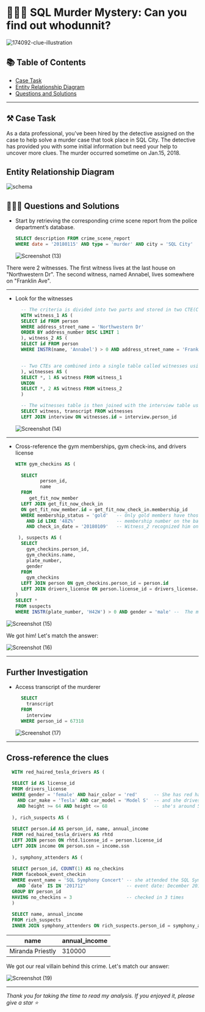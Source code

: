 # 🕵🏻‍♂️ SQL Murder Mystery: Can you find out whodunnit?

![174092-clue-illustration](https://user-images.githubusercontent.com/113444489/229263292-d3a10dda-3c84-491d-a0f9-cc3445f7398a.png)

## 📚 Table of Contents
- [Case Task](#case-task)
- [Entity Relationship Diagram](#entity-relationship-diagram)
- [Questions and Solutions](#questions-and-solutions)

***
## ⚒️ Case Task

As a data professional, you've been hired by the detective assigned on the case to help solve a murder case that took place in SQL City. The detective has provided you with some initial information but need your help to uncover more clues. The murder occurred sometime on Jan.15, 2018.

## Entity Relationship Diagram

![schema](https://user-images.githubusercontent.com/113444489/229263670-392c15c1-daee-4c86-a0ba-914883c772f2.png)

## 🙋🏻‍♂️ Questions and Solutions

- Start by retrieving the corresponding crime scene report from the police department’s database.
    
    ```sql
    SELECT description FROM crime_scene_report
    WHERE date = '20180115' AND type = 'murder' AND city = 'SQL City'
    ```
    ![Screenshot (13)](https://user-images.githubusercontent.com/113444489/229264046-95d1e212-7793-4501-8a50-f5405aa0b64a.png)

There were 2 witnesses. The first witness lives at the last house on "Northwestern Dr". The second witness, named Annabel, lives somewhere on "Franklin Ave".

---

- Look for the witnesses

  ```sql
    -- The criteria is divided into two parts and stored in two CTE(Common Table Expression)s called witness_1 and witness_2 respectively.
    WITH witness_1 AS (
    SELECT id FROM person
    WHERE address_street_name = 'Northwestern Dr'
    ORDER BY address_number DESC LIMIT 1
    ), witness_2 AS (
    SELECT id FROM person
    WHERE INSTR(name, 'Annabel') > 0 AND address_street_name = 'Franklin Ave'


    -- Two CTEs are combined into a single table called witnesses using the UNION operator 
    ), witnesses AS (
    SELECT *, 1 AS witness FROM witness_1
    UNION
    SELECT *, 2 AS witness FROM witness_2
    )

    -- The witnesses table is then joined with the interview table using the person_id column to retrieve the transcripts of the interviews.
    SELECT witness, transcript FROM witnesses
    LEFT JOIN interview ON witnesses.id = interview.person_id
    ```
    ![Screenshot (14)](https://user-images.githubusercontent.com/113444489/229265082-b4872a90-6e2a-41f2-986c-3d4682958efa.png)

---

- Cross-reference the gym memberships, gym check-ins, and drivers license

  ```sql
  WITH gym_checkins AS (
    
    SELECT 
           person_id, 
           name
    FROM 
       get_fit_now_member
    LEFT JOIN get_fit_now_check_in 
    ON get_fit_now_member.id = get_fit_now_check_in.membership_id
    WHERE membership_status = 'gold'   -- Only gold members have those bags(witness_1)
      AND id LIKE '48Z%'               -- membership number on the bag started with "48Z"(witness_1)
      AND check_in_date = '20180109'   -- Witness_2 recognized him on January the 9th
  
   ), suspects AS (
    SELECT 
      gym_checkins.person_id, 
      gym_checkins.name, 
      plate_number, 
      gender
    FROM 
      gym_checkins
    LEFT JOIN person ON gym_checkins.person_id = person.id
    LEFT JOIN drivers_license ON person.license_id = drivers_license.id
  )
  SELECT * 
  FROM suspects
  WHERE INSTR(plate_number, 'H42W') > 0 AND gender = 'male' --  The man got into a car with a plate that included "H42W" (witness_1)
  ```


![Screenshot (15)](https://user-images.githubusercontent.com/113444489/229265539-7b31a8ca-6427-487c-9f77-ab7726ebbc40.png)

We got him! Let's match the answer:


![Screenshot (16)](https://user-images.githubusercontent.com/113444489/229265650-09d8f162-b0e2-4010-a5bf-f40999e3dfe1.png)

---

## Further Investigation

- Access transcript of the murderer

  ```sql
    SELECT 
      transcript 
    FROM 
      interview 
    WHERE person_id = 67318
    ```
  ![Screenshot (17)](https://user-images.githubusercontent.com/113444489/229265868-2d8ec79e-93e0-4ed1-9386-a206f79c60d8.png)

---

## Cross-reference the clues

  ```sql
    WITH red_haired_tesla_drivers AS (
    
    SELECT id AS license_id
    FROM drivers_license
    WHERE gender = 'female' AND hair_color = 'red'      -- She has red hair
      AND car_make = 'Tesla' AND car_model = 'Model S'  -- and she drives a Tesla Model S
      AND height >= 64 AND height <= 68                 -- she's around 5'5" (65") or 5'7" (67")
    
    ), rich_suspects AS (
    
    SELECT person.id AS person_id, name, annual_income
    FROM red_haired_tesla_drivers AS rhtd
    LEFT JOIN person ON rhtd.license_id = person.license_id
    LEFT JOIN income ON person.ssn = income.ssn
    
    ), symphony_attenders AS (
    
    SELECT person_id, COUNT(1) AS no_checkins
    FROM facebook_event_checkin
    WHERE event_name = 'SQL Symphony Concert' -- she attended the SQL Symphony Concert
      AND `date` IS IN '201712'               -- event date: December 2017
    GROUP BY person_id
    HAVING no_checkins = 3                    -- checked in 3 times
    )
   
    SELECT name, annual_income
    FROM rich_suspects
    INNER JOIN symphony_attenders ON rich_suspects.person_id = symphony_attenders.person_id
  ```
    







| name | annual_income |
| --- | --- |
| Miranda Priestly | 310000 |


 We got our real villain behind this crime. Let's match our answer:
 
 ![Screenshot (19)](https://user-images.githubusercontent.com/113444489/229266490-e98e48f0-a5b3-4dff-a519-3b894173a153.png)

 
 ---
 
 *Thank you for taking the time to read my analysis. If you enjoyed it, please give a star ⭐*
 
 
 
 
 
 
 


